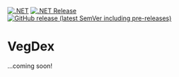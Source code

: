 [![.NET](https://github.com/VeganMSP/VegDex/actions/workflows/dotnet.yml/badge.svg)](https://github.com/VeganMSP/VegDex/actions/workflows/dotnet.yml)
[![.NET Release](https://github.com/VeganMSP/VegDex/actions/workflows/release.yml/badge.svg)](https://github.com/VeganMSP/VegDex/actions/workflows/release.yml)
[![GitHub release (latest SemVer including pre-releases)](https://img.shields.io/github/v/release/VeganMSP/VegDex?include_prereleases)](https://github.com/VeganMSP/VegDex/releases/latest)

# VegDex

...coming soon!